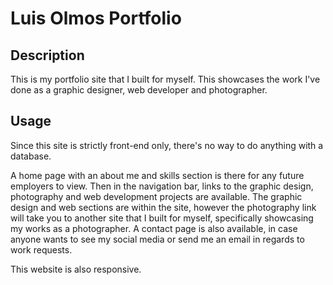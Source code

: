 # Luis Olmos Portfolio

## Description

This is my portfolio site that I built for myself. This showcases the work I've done as a graphic designer, web developer and photographer.

## Usage

Since this site is strictly front-end only, there's no way to do anything with a database.

A home page with an about me and skills section is there for any future employers to view. Then in the navigation bar, links to the graphic design, photography and web development projects are available. The graphic design and web sections are within the site, however the photography link will take you to another site that I built for myself, specifically showcasing my works as a photographer. A contact page is also available, in case anyone wants to see my social media or send me an email in regards to work requests.

This website is also responsive.
